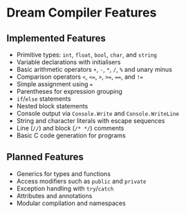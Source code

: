 # Dream Compiler Features

## Implemented Features

- Primitive types: `int`, `float`, `bool`, `char`, and `string`
- Variable declarations with initialisers
- Basic arithmetic operators `+`, `-`, `*`, `/`, `%` and unary minus
- Comparison operators `<`, `<=`, `>`, `>=`, `==`, and `!=`
- Simple assignment using `=`
- Parentheses for expression grouping
- `if`/`else` statements
- Nested block statements
- Console output via `Console.Write` and `Console.WriteLine`
- String and character literals with escape sequences
- Line (`//`) and block (`/* */`) comments
- Basic C code generation for programs

## Planned Features

- Generics for types and functions
- Access modifiers such as `public` and `private`
- Exception handling with `try`/`catch`
- Attributes and annotations
- Modular compilation and namespaces
